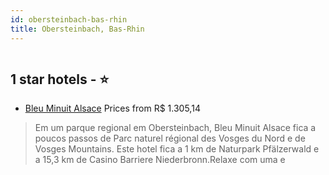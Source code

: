 ```yaml
---
id: obersteinbach-bas-rhin
title: Obersteinbach, Bas-Rhin
---
```


<center><img src="https://i.travelapi.com/hotels/45000000/44280000/44274800/44274708/c1983b39_z.jpg" alt="" /></center>


##  1 star hotels - ⭐️

-    [Bleu Minuit Alsace](https://www.hurb.com/br/aud/https://www.hurb.com/br/hotels/obersteinbach/bleu-minuit-alsace-HT-F0JB?cmp=18055) Prices from R$ 1.305,14
   > Em um parque regional em Obersteinbach, Bleu Minuit Alsace fica a poucos passos de Parc naturel régional des Vosges du Nord e de Vosges Mountains.  Este hotel fica a 1 km de Naturpark Pfälzerwald e a 15,3 km de Casino Barriere Niederbronn.Relaxe com uma e

